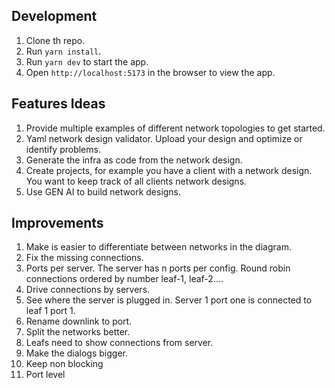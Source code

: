 ## Development

1. Clone th repo.
2. Run `yarn install`.
3. Run `yarn dev` to start the app.
4. Open `http://localhost:5173` in the browser to view the app.

## Features Ideas

1. Provide multiple examples of different network topologies to get started.
2. Yaml network design validator. Upload your design and optimize or identify problems.
3. Generate the infra as code from the network design.
4. Create projects, for example you have a client with a network design. You want to keep track of all clients network designs.
5. Use GEN AI to build network designs.

## Improvements

1. Make is easier to differentiate between networks in the diagram.
2. Fix the missing connections.
3. Ports per server. The server has n ports per config. Round robin connections ordered by number leaf-1, leaf-2....
4. Drive connections by servers.
5. See where the server is plugged in. Server 1 port one is connected to leaf 1 port 1.
6. Rename downlink to port.
7. Split the networks better.
8. Leafs need to show connections from server.
9. Make the dialogs bigger.
10. Keep non blocking
11. Port level
